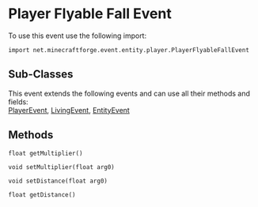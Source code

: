 # Player Flyable Fall Event

To use this event use the following import:
```groovy:no-line-numbers
import net.minecraftforge.event.entity.player.PlayerFlyableFallEvent
```

## Sub-Classes
This event extends the following events and can use all their methods and fields: <br>
[PlayerEvent](./player_event/index.md), [LivingEvent](./living_event/index.md), [EntityEvent](./entity_event/index.md)

## Methods
```groovy:no-line-numbers
float getMultiplier()
```

```groovy:no-line-numbers
void setMultiplier(float arg0)
```

```groovy:no-line-numbers
void setDistance(float arg0)
```

```groovy:no-line-numbers
float getDistance()
```
